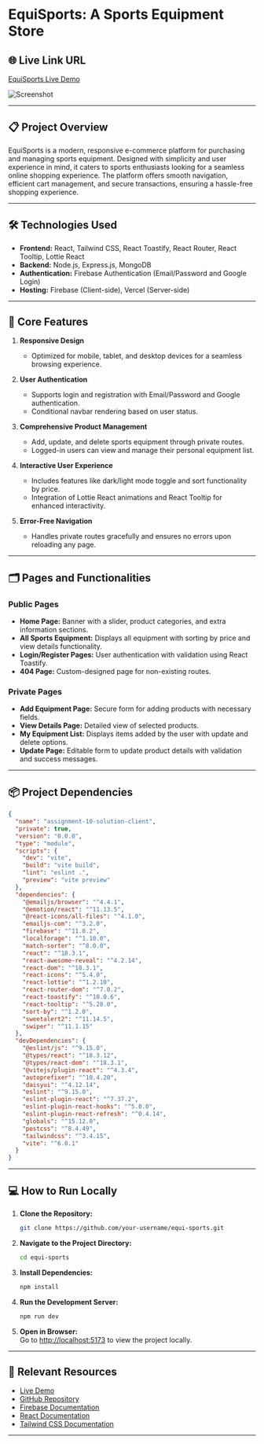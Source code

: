 # EquiSports: A Sports Equipment Store

## 🌐 Live Link URL
[EquiSports Live Demo](https://assignment-10-solution.web.app/)

![Screenshot](https://github.com/user-attachments/assets/a6c6fb05-0baa-4c86-8efb-d37cba98b97c)

---

## 📋 Project Overview
EquiSports is a modern, responsive e-commerce platform for purchasing and managing sports equipment. Designed with simplicity and user experience in mind, it caters to sports enthusiasts looking for a seamless online shopping experience. The platform offers smooth navigation, efficient cart management, and secure transactions, ensuring a hassle-free shopping experience.

---

## 🛠️ Technologies Used
- **Frontend:** React, Tailwind CSS, React Toastify, React Router, React Tooltip, Lottie React
- **Backend:** Node.js, Express.js, MongoDB
- **Authentication:** Firebase Authentication (Email/Password and Google Login)
- **Hosting:** Firebase (Client-side), Vercel (Server-side)

---

## 🚀 Core Features
1. **Responsive Design**  
   - Optimized for mobile, tablet, and desktop devices for a seamless browsing experience.

2. **User Authentication**  
   - Supports login and registration with Email/Password and Google authentication.  
   - Conditional navbar rendering based on user status.

3. **Comprehensive Product Management**  
   - Add, update, and delete sports equipment through private routes.  
   - Logged-in users can view and manage their personal equipment list.

4. **Interactive User Experience**  
   - Includes features like dark/light mode toggle and sort functionality by price.  
   - Integration of Lottie React animations and React Tooltip for enhanced interactivity.

5. **Error-Free Navigation**  
   - Handles private routes gracefully and ensures no errors upon reloading any page.

---

## 🗂️ Pages and Functionalities

### Public Pages
- **Home Page:** Banner with a slider, product categories, and extra information sections.
- **All Sports Equipment:** Displays all equipment with sorting by price and view details functionality.
- **Login/Register Pages:** User authentication with validation using React Toastify.
- **404 Page:** Custom-designed page for non-existing routes.

### Private Pages
- **Add Equipment Page:** Secure form for adding products with necessary fields.
- **View Details Page:** Detailed view of selected products.
- **My Equipment List:** Displays items added by the user with update and delete options.
- **Update Page:** Editable form to update product details with validation and success messages.

---

## 📦 Project Dependencies
```json
{
  "name": "assignment-10-solution-client",
  "private": true,
  "version": "0.0.0",
  "type": "module",
  "scripts": {
    "dev": "vite",
    "build": "vite build",
    "lint": "eslint .",
    "preview": "vite preview"
  },
  "dependencies": {
    "@emailjs/browser": "^4.4.1",
    "@emotion/react": "^11.13.5",
    "@react-icons/all-files": "^4.1.0",
    "emailjs-com": "^3.2.0",
    "firebase": "^11.0.2",
    "localforage": "^1.10.0",
    "match-sorter": "^8.0.0",
    "react": "^18.3.1",
    "react-awesome-reveal": "^4.2.14",
    "react-dom": "^18.3.1",
    "react-icons": "^5.4.0",
    "react-lottie": "^1.2.10",
    "react-router-dom": "^7.0.2",
    "react-toastify": "^10.0.6",
    "react-tooltip": "^5.28.0",
    "sort-by": "^1.2.0",
    "sweetalert2": "^11.14.5",
    "swiper": "^11.1.15"
  },
  "devDependencies": {
    "@eslint/js": "^9.15.0",
    "@types/react": "^18.3.12",
    "@types/react-dom": "^18.3.1",
    "@vitejs/plugin-react": "^4.3.4",
    "autoprefixer": "^10.4.20",
    "daisyui": "^4.12.14",
    "eslint": "^9.15.0",
    "eslint-plugin-react": "^7.37.2",
    "eslint-plugin-react-hooks": "^5.0.0",
    "eslint-plugin-react-refresh": "^0.4.14",
    "globals": "^15.12.0",
    "postcss": "^8.4.49",
    "tailwindcss": "^3.4.15",
    "vite": "^6.0.1"
  }
}
```

---

## 💻 How to Run Locally
1. **Clone the Repository:**  
   ```bash
   git clone https://github.com/your-username/equi-sports.git
   ```
2. **Navigate to the Project Directory:**  
   ```bash
   cd equi-sports
   ```
3. **Install Dependencies:**  
   ```bash
   npm install
   ```
4. **Run the Development Server:**  
   ```bash
   npm run dev
   ```
5. **Open in Browser:**  
   Go to [http://localhost:5173](http://localhost:5173) to view the project locally.

---

## 🔗 Relevant Resources
- [Live Demo](https://assignment-10-solution.web.app/)
- [GitHub Repository](https://github.com/your-username/equi-sports)
- [Firebase Documentation](https://firebase.google.com/docs)
- [React Documentation](https://reactjs.org/docs/getting-started.html)
- [Tailwind CSS Documentation](https://tailwindcss.com/docs/installation)

---

